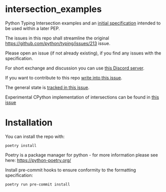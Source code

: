 # intersection_examples
Python Typing Intersection examples and an [initial specification](./specification.rst) intended to be used within a later PEP.

The issues in this repo shall streamline the original https://github.com/python/typing/issues/213 issue.

Please open an issue (if not already existing), if you find any issues with the specification.

For short exchange and discussion you can use [this Discord server](https://discord.gg/wDWAbXatWt).

If you want to contribute to this repo [write into this issue](https://github.com/CarliJoy/intersection_examples/issues/4).

The general state is [tracked in this issue](https://github.com/CarliJoy/intersection_examples/issues/8).

Experimental CPython implementation of intersections can be found in [this issue](https://github.com/CarliJoy/intersection_examples/issues/9)

# Installation

You can install the repo with:

`poetry install`

Poetry is a package manager for python - for more information please see here: https://python-poetry.org/

Install pre-commit hooks to ensure conformity to the formatting specification:

`poetry run pre-commit install`
